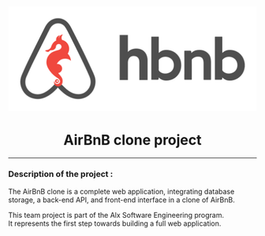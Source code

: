 <p align="center">
  <img src="https://github.com/n1o2h/AirBnB_clone/blob/master/65f4a1dd9c51265f49d0.png?raw=true" alt="airbnb logo">
<h1 align="center">AirBnB clone project</h1>
<hr>
<h3>Description of the project :</h3>
<p dir="auto">The AirBnB clone is a complete web application, integrating database storage, a back-end API, and front-end interface in a clone of AirBnB.</p>
<p dir="auto">This team project is part of the Alx Software Engineering program. <br>
It represents the first step towards building a full web application.</p>